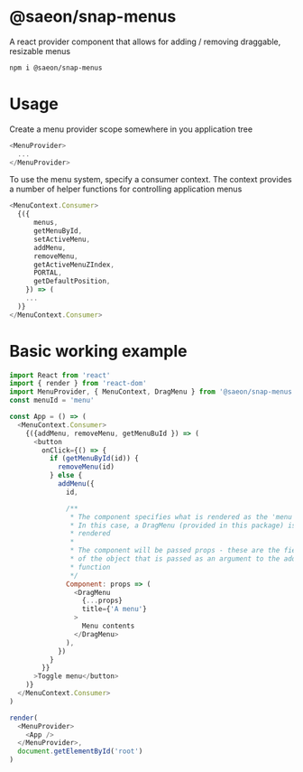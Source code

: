 # @saeon/snap-menus
A react provider component that allows for adding / removing draggable, resizable menus

```sh
npm i @saeon/snap-menus
```

# Usage
Create a menu provider scope somewhere in you application tree

```js
<MenuProvider>
  ...
</MenuProvider>
```

To use the menu system, specify a consumer context. The context provides a number of helper functions for controlling application menus

```js
<MenuContext.Consumer>
  {({
      menus,
      getMenuById,
      setActiveMenu,
      addMenu,
      removeMenu,
      getActiveMenuZIndex,
      PORTAL,
      getDefaultPosition,
    }) => (
    ...
  )}
</MenuContext.Consumer>
```


# Basic working example
```js
import React from 'react'
import { render } from 'react-dom'
import MenuProvider, { MenuContext, DragMenu } from '@saeon/snap-menus'
const menuId = 'menu'

const App = () => (
  <MenuContext.Consumer>
    {({addMenu, removeMenu, getMenuBuId }) => (
      <button
        onClick={() => {
          if (getMenuById(id)) {
            removeMenu(id)
          } else {
            addMenu({
              id,

              /**
               * The component specifies what is rendered as the 'menu'
               * In this case, a DragMenu (provided in this package) is
               * rendered
               * 
               * The component will be passed props - these are the fields
               * of the object that is passed as an argument to the addMenu()
               * function 
               */
              Component: props => (
                <DragMenu
                  {...props}
                  title={'A menu'}
                >
                  Menu contents
                </DragMenu>
              ),
            })
          }
        }}
      >Toggle menu</button>
    )}
  </MenuContext.Consumer>
)

render(
  <MenuProvider>
    <App />
  </MenuProvider>,
  document.getElementById('root')
)
```